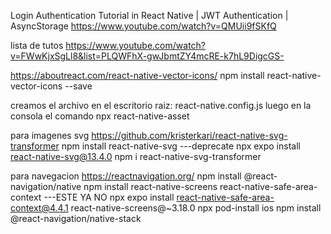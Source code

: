 Login Authentication Tutorial in React Native | JWT Authentication | AsyncStorage
https://www.youtube.com/watch?v=QMUii9fSKfQ

lista de tutos
https://www.youtube.com/watch?v=FWwKjxSgLl8&list=PLQWFhX-gwJbmtZY4mcRE-k7hL9DigcGS-

https://aboutreact.com/react-native-vector-icons/
npm install react-native-vector-icons --save

creamos el archivo en el escritorio raiz:
react-native.config.js
luego en la consola el comando
npx react-native-asset

para imagenes svg
https://github.com/kristerkari/react-native-svg-transformer
npm install react-native-svg ---deprecate
npx expo install react-native-svg@13.4.0
npm i react-native-svg-transformer

para navegacion
https://reactnavigation.org/
npm install @react-navigation/native
npm install react-native-screens react-native-safe-area-context ---ESTE YA NO
npx expo install react-native-safe-area-context@4.4.1 react-native-screens@~3.18.0
npx pod-install ios
npm install @react-navigation/native-stack
